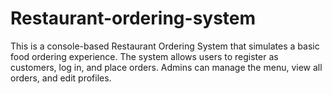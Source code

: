 # Restaurant-ordering-system
This is a console-based Restaurant Ordering System that simulates a basic food ordering experience. The system allows users to register as customers, log in, and place orders. Admins can manage the menu, view all orders, and edit profiles. 
